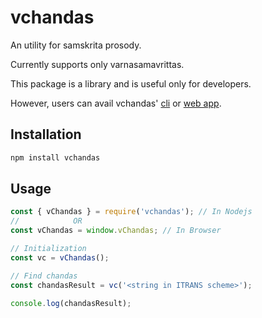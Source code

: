 # vchandas

An utility for samskrita prosody.

Currently supports only varnasamavrittas.

This package is a library and is useful only for developers.

However, users can avail vchandas' [cli](https://vipranarayan14.github.io/vchandas-cli/) or [web app](https://vipranarayan14.github.io/vchandas-web/).

## Installation

```bash
npm install vchandas
```

## Usage

```js
const { vChandas } = require('vchandas'); // In Nodejs
//            OR
const vChandas = window.vChandas; // In Browser

// Initialization
const vc = vChandas();

// Find chandas
const chandasResult = vc('<string in ITRANS scheme>');

console.log(chandasResult);
```
